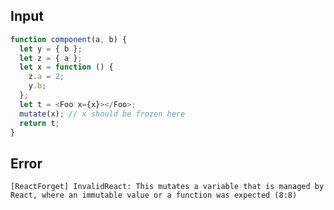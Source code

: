 
## Input

```javascript
function component(a, b) {
  let y = { b };
  let z = { a };
  let x = function () {
    z.a = 2;
    y.b;
  };
  let t = <Foo x={x}></Foo>;
  mutate(x); // x should be frozen here
  return t;
}

```


## Error

```
[ReactForget] InvalidReact: This mutates a variable that is managed by React, where an immutable value or a function was expected (8:8)
```
          
      